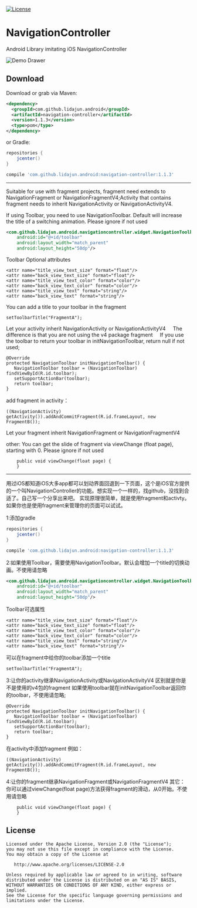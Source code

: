 [![License](https://img.shields.io/badge/license-Apache%202-green.svg)](https://www.apache.org/licenses/LICENSE-2.0)

# NavigationController
Android Library imitating iOS NavigationController

![Demo Drawer](https://raw.github.com/lidajun/NavigationController/master/art/test.gif)

Download
--------

Download or grab via Maven:
```xml
<dependency>
  <groupId>com.github.lidajun.android</groupId>
  <artifactId>navigation-controller</artifactId>
  <version>1.1.3</version>
  <type>pom</type>
</dependency>
```
or Gradle:
```groovy
repositories {
    jcenter()
}

compile 'com.github.lidajun.android:navigation-controller:1.1.3'
```

------------------------------------------------------------------------------
Suitable for use with fragment projects, fragment need extends to NavigationFragment or NavigationFragmentV4;Activity that contains fragment needs to inherit NavigationActivity or NavigationActivityV4.

If using Toolbar, you need to use NavigationToolbar. Default will increase the title of a switching animation. Please ignore if not used
```xml
<com.github.lidajun.android.navigationcontroller.widget.NavigationToolbar
    android:id="@+id/toolbar"
    android:layout_width="match_parent"
    android:layout_height="50dp"/>
```
  Toolbar Optional attributes
```
<attr name="title_view_text_size" format="float"/>
<attr name="back_view_text_size" format="float"/>
<attr name="title_view_text_color" format="color"/>
<attr name="back_view_text_color" format="color"/>
<attr name="title_view_text" format="string"/>
<attr name="back_view_text" format="string"/>
```
  You can add a title to your toolbar in the fragment
```
setToolbarTitle("FragmentA");
```
Let your activity inherit NavigationActivity or NavigationActivityV4
    The difference is that you are not using the v4 package fragment
    If you use the toolbar to return your toolbar in initNavigationToolbar, return null if not used;
```
@Override
protected NavigationToolbar initNavigationToolbar() {
   NavigationToolbar toolbar = (NavigationToolbar) findViewById(R.id.toolbar);
   setSupportActionBar(toolbar);
   return toolbar;
}
```
add fragment in activity：
```
((NavigationActivity) getActivity()).addAndCommitFragment(R.id.frameLayout, new FragmentB());
```

Let your fragment inherit NavigationFragment or NavigationFragmentV4

other:
You can get the slide of fragment via viewChange (float page), starting with 0. Please ignore if not used
```
    public void viewChange(float page) {
    }
```

--------------------------------------------------------------------------------

用过iOS都知道iOS大多app都可以划动界面回退到一下页面，这个是iOS官方提供的一个叫NavigationController的功能。想实现一个一样的，找github，没找到合适了。自己写一个分享出来吧。
    实现原理很简单，就是使用fragment和activty。如果你也是使用fragment来管理你的页面可以试试。

1:添加gradle
```groovy
repositories {
    jcenter()
}

compile 'com.github.lidajun.android:navigation-controller:1.1.3'
```
2:如果使用Toolbar，需要使用NavigationToolbar。默认会增加一个title的切换动画。不使用请忽略
```xml
<com.github.lidajun.android.navigationcontroller.widget.NavigationToolbar
    android:id="@+id/toolbar"
    android:layout_width="match_parent"
    android:layout_height="50dp"/>
```
  Toolbar可选属性
```
<attr name="title_view_text_size" format="float"/>
<attr name="back_view_text_size" format="float"/>
<attr name="title_view_text_color" format="color"/>
<attr name="back_view_text_color" format="color"/>
<attr name="title_view_text" format="string"/>
<attr name="back_view_text" format="string"/>
```
  可以在fragment中给你的toolbar添加一个title
```
setToolbarTitle("FragmentA");
```
3:让你的activity继承NavigationActivity或NavigationActivityV4
   区别就是你是不是使用的v4包的fragment
   如果使用toolbar就在initNavigationToolbar返回你的toolbar，不使用请忽略;
```
@Override
protected NavigationToolbar initNavigationToolbar() {
   NavigationToolbar toolbar = (NavigationToolbar) findViewById(R.id.toolbar);
   setSupportActionBar(toolbar);
   return toolbar;
}
```
在activity中添加fragment
例如：
```
((NavigationActivity) getActivity()).addAndCommitFragment(R.id.frameLayout, new FragmentB());
```

4:让你的fragment继承NavigationFragment或NavigationFragmentV4
其它：
你可以通过viewChange(float page)方法获得fragment的滑动，从0开始。不使用请忽略
```
    public void viewChange(float page) {
    }
```

License
-------

    Licensed under the Apache License, Version 2.0 (the "License");
    you may not use this file except in compliance with the License.
    You may obtain a copy of the License at

       http://www.apache.org/licenses/LICENSE-2.0

    Unless required by applicable law or agreed to in writing, software
    distributed under the License is distributed on an "AS IS" BASIS,
    WITHOUT WARRANTIES OR CONDITIONS OF ANY KIND, either express or implied.
    See the License for the specific language governing permissions and
    limitations under the License.
